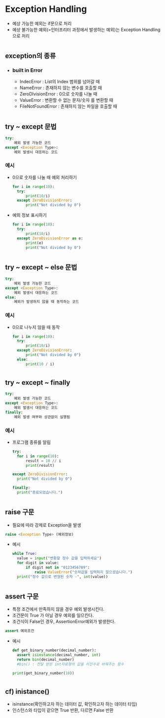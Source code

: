 # Exception Handling
- 예상 가능한 예외는 if문으로 처리
- 예상 불가능한 예외(=인터프리터 과정에서 발생하는 예외)는 Exception Handling으로 처리

#
## exception의 종류
- ### built in Error
  - IndecError : List의 Index 범위를 넘어갈 때
  - NameError : 존재하지 않는 변수를 호출할 때
  - ZeroDIvisionError : 0으로 숫자를 나눌 때
  - ValueError : 변환할 수 없는 문자/숫자 를 변환할 때
  - FileNotFoundError : 존재하지 않는 파일을 호출할 때

#
## try ~ except 문법
```python
try:
    예외 발생 가능한 코드
except <Exception Type>:
    예외 발생시 대응하는 코드
```


###  예시
- 0으로 숫자를 나눌 때 예외 처리하기
  ```python
  for i in range(10):
    try:
        print(10/i)
    except ZeroDivisionError:
        print("Not divided by 0")
  ```
- 예외 정보 표시하기
  ```python
  for i in range(10):
    try:
        print(10/i)
    except ZeroDivisionError as e:
        print(e)
        print("Not divided by 0")
  ```
#
## try ~ except ~ else 문법
```python
try:
    예외 발생 가능한 코드
except <Exception Type>:
    예외 발생시 대응하는 코드
else:
    예외가 발생하지 않을 때 동작하는 코드
```
### 예시
- 0으로 나누지 않을 때 동작
  ```python
  for i in range(10):
    try:
        print(10/i)
    except ZeroDivisionError:
        print("Not divided by 0")
    else:
        print(10 / i)
  ```

#
## try ~ except ~ finally
```python
try:
    예외 발생 가능한 코드
except <Exception Type>:
    예외 발생시 대응하는 코드
finally:
    예외 발생 여부와 상관없이 실행됨
```
### 예시
- 프로그램 종류를 알림
  ```python
  try:
    for i in range(10):
        result = 10 // i
        print(result)
  
  except ZeroDivisionError:
    print("Not divided by 0")
  
  finally:
    print("종료되었습니다.")
  ```

#
## raise 구문
- 필요에 따라 강제로 Exception을 발생
```python
raise <Exception Type> (예외정보)
```
- 예시
  ```python
  while True:
    value = input("변환할 정수 값을 입력하세요")
    for digit in value:
        if digit not in "0123456789":
            raise ValueError("숫자값을 입력하지 않으셨습니다.")
    print("정수 값으로 변형된 숫자 -", int(value))
  ```

#
## assert 구문
- 특정 조건에서 만족하지 않을 경우 예외 발생시킨다.
- 조건문이 True 가 아닐 경우 예외를 일으킨다.
- 조건식이 False인 경우, AssertionError예외가 발생한다.

```python
assert 예외조건
```

- 예시
  ```python
  def get_binary_number(decimal_number):
    assert isinstance(decimal_number, int)
    return bin(decimal_number) 
    #bin() : 전달 받은 int자료형의 값을 이진수로 바꿔주는 함수
  
  print(get_binary_number(10))
  ```

#
## cf) inistance()
- isinstance(확인하고자 하는 데이터 값, 확인하고자 하는 데이터 타입)
- 인스턴스와 타입이 같으면 True 반환, 다르면 False 반환

